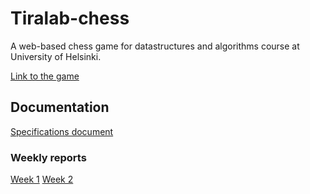 # Tiralab-chess

A web-based chess game for datastructures and algorithms course at University of Helsinki.

[Link to the game](https://tiralab-chess.vercel.app/)

## Documentation

[Specifications document](https://github.com/anttiromppanen/tiralab-chess/blob/main/documentation/specifications.md)

### Weekly reports
[Week 1](https://github.com/anttiromppanen/tiralab-chess/blob/main/documentation/weekly_report_1.md)
[Week 2](https://github.com/anttiromppanen/tiralab-chess/blob/main/documentation/weekly_report_2.md)
